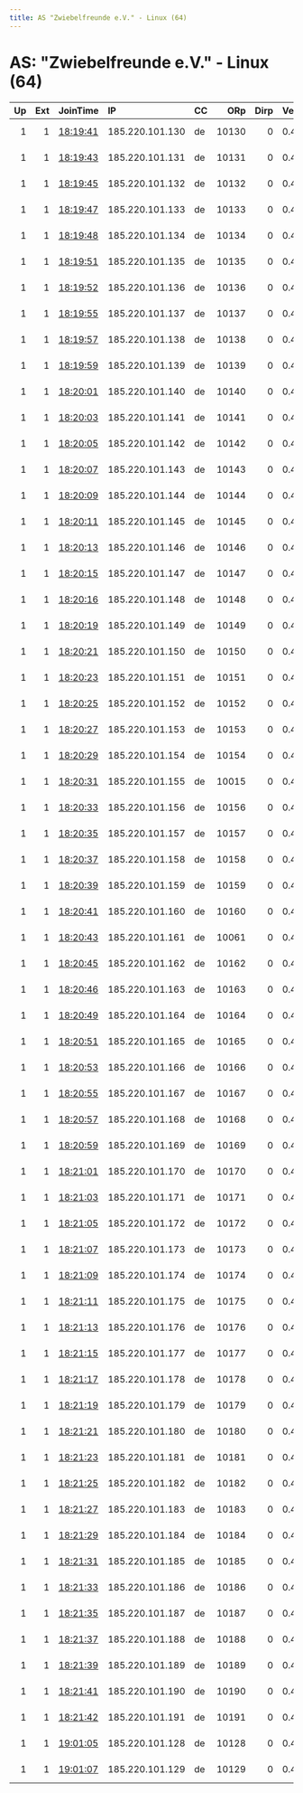 ```yaml
---
title: AS "Zwiebelfreunde e.V." - Linux (64)
---
```


# AS: "Zwiebelfreunde e.V." - Linux (64)

|   Up |   Ext | JoinTime                                                                                              | IP              | CC   |   ORp |   Dirp | Version   | Contact                   | Nickname    |   eFamMembers |
|-----:|------:|:------------------------------------------------------------------------------------------------------|:----------------|:-----|------:|-------:|:----------|:--------------------------|:------------|--------------:|
|    1 |     1 | [18:19:41](https://nusenu.github.io/OrNetStats/w/relay/1776D90032C846157BAA30247CE2DC74063D85D2.html) | 185.220.101.130 | de   | 10130 |      0 | 0.4.7.8   | url:relayon.org proof:uri | relayon0130 |             1 |
|    1 |     1 | [18:19:43](https://nusenu.github.io/OrNetStats/w/relay/953F68A7820B25375AD015CAAF3229B63C292495.html) | 185.220.101.131 | de   | 10131 |      0 | 0.4.7.8   | url:relayon.org proof:uri | relayon0131 |             1 |
|    1 |     1 | [18:19:45](https://nusenu.github.io/OrNetStats/w/relay/6C25767B7654E265683DF6612C423C0FA1290DA7.html) | 185.220.101.132 | de   | 10132 |      0 | 0.4.6.8   | url:relayon.org proof:uri | relayon0132 |             1 |
|    1 |     1 | [18:19:47](https://nusenu.github.io/OrNetStats/w/relay/003E77C10B3748B04FD3D53633CE4262E6DE1CE7.html) | 185.220.101.133 | de   | 10133 |      0 | 0.4.7.8   | url:relayon.org proof:uri | relayon0133 |             1 |
|    1 |     1 | [18:19:48](https://nusenu.github.io/OrNetStats/w/relay/F705AB8E4E1D9FEC90C67D50FCFCE94B1854003F.html) | 185.220.101.134 | de   | 10134 |      0 | 0.4.7.8   | url:relayon.org proof:uri | relayon0134 |             1 |
|    1 |     1 | [18:19:51](https://nusenu.github.io/OrNetStats/w/relay/03EE325AE03210180DA810DB4AABD43BF59945D6.html) | 185.220.101.135 | de   | 10135 |      0 | 0.4.7.8   | url:relayon.org proof:uri | relayon0135 |             1 |
|    1 |     1 | [18:19:52](https://nusenu.github.io/OrNetStats/w/relay/CB9E7771BACDB1CDB201E5CE9354DC164EA0526A.html) | 185.220.101.136 | de   | 10136 |      0 | 0.4.7.8   | url:relayon.org proof:uri | relayon0136 |             1 |
|    1 |     1 | [18:19:55](https://nusenu.github.io/OrNetStats/w/relay/E65712FEA2504570ACC014C92C0A9D86D730CF8D.html) | 185.220.101.137 | de   | 10137 |      0 | 0.4.7.8   | url:relayon.org proof:uri | relayon0137 |             1 |
|    1 |     1 | [18:19:57](https://nusenu.github.io/OrNetStats/w/relay/153D5FEEFC1F09F09368CC3CAC87A6DEB25190D2.html) | 185.220.101.138 | de   | 10138 |      0 | 0.4.7.8   | url:relayon.org proof:uri | relayon0138 |             1 |
|    1 |     1 | [18:19:59](https://nusenu.github.io/OrNetStats/w/relay/29AA617EE5AF59515F206CCE0BF06354CDAD1956.html) | 185.220.101.139 | de   | 10139 |      0 | 0.4.7.8   | url:relayon.org proof:uri | relayon0139 |             1 |
|    1 |     1 | [18:20:01](https://nusenu.github.io/OrNetStats/w/relay/E083B7028BAC12392FBE79E2A0A408E89F289E82.html) | 185.220.101.140 | de   | 10140 |      0 | 0.4.7.8   | url:relayon.org proof:uri | relayon0140 |             1 |
|    1 |     1 | [18:20:03](https://nusenu.github.io/OrNetStats/w/relay/822286ACEDF5427AC825F816A7E6E61AD4053AC8.html) | 185.220.101.141 | de   | 10141 |      0 | 0.4.7.8   | url:relayon.org proof:uri | relayon0141 |             1 |
|    1 |     1 | [18:20:05](https://nusenu.github.io/OrNetStats/w/relay/100EBFC9FD7F57E818A0343E395BDF3C73CFBCC0.html) | 185.220.101.142 | de   | 10142 |      0 | 0.4.7.8   | url:relayon.org proof:uri | relayon0142 |             1 |
|    1 |     1 | [18:20:07](https://nusenu.github.io/OrNetStats/w/relay/99066F3D81E12BB5A5F3AC5241FCA52B685DCFB4.html) | 185.220.101.143 | de   | 10143 |      0 | 0.4.7.8   | url:relayon.org proof:uri | relayon0143 |             1 |
|    1 |     1 | [18:20:09](https://nusenu.github.io/OrNetStats/w/relay/ABE9BD63576B61E3F2DAE82A2D4BB46BCC554DA8.html) | 185.220.101.144 | de   | 10144 |      0 | 0.4.7.8   | url:relayon.org proof:uri | relayon0144 |             1 |
|    1 |     1 | [18:20:11](https://nusenu.github.io/OrNetStats/w/relay/8E53AAD2B8071EA006CF47EF8DD1809752AE428B.html) | 185.220.101.145 | de   | 10145 |      0 | 0.4.7.8   | url:relayon.org proof:uri | relayon0145 |             1 |
|    1 |     1 | [18:20:13](https://nusenu.github.io/OrNetStats/w/relay/0C4081B58F10407F577914BB761E2AE669D86E1F.html) | 185.220.101.146 | de   | 10146 |      0 | 0.4.7.8   | url:relayon.org proof:uri | relayon0146 |             1 |
|    1 |     1 | [18:20:15](https://nusenu.github.io/OrNetStats/w/relay/D5E5C2C54CD36E65AA5903E89E02148674A8C423.html) | 185.220.101.147 | de   | 10147 |      0 | 0.4.7.8   | url:relayon.org proof:uri | relayon0147 |             1 |
|    1 |     1 | [18:20:16](https://nusenu.github.io/OrNetStats/w/relay/EC6C96EEFD7775C45A047D4EF94761D93B128BC0.html) | 185.220.101.148 | de   | 10148 |      0 | 0.4.7.8   | url:relayon.org proof:uri | relayon0148 |             1 |
|    1 |     1 | [18:20:19](https://nusenu.github.io/OrNetStats/w/relay/96E11CCAF13FC2F6436C06CBF6DB9F383D91BAE2.html) | 185.220.101.149 | de   | 10149 |      0 | 0.4.7.8   | url:relayon.org proof:uri | relayon0149 |             1 |
|    1 |     1 | [18:20:21](https://nusenu.github.io/OrNetStats/w/relay/F58345BECA9DB7128481BDF09E342E7C683AFA19.html) | 185.220.101.150 | de   | 10150 |      0 | 0.4.7.8   | url:relayon.org proof:uri | relayon0150 |             1 |
|    1 |     1 | [18:20:23](https://nusenu.github.io/OrNetStats/w/relay/4450272A319811EA024A58405876413F649C787A.html) | 185.220.101.151 | de   | 10151 |      0 | 0.4.7.8   | url:relayon.org proof:uri | relayon0151 |             1 |
|    1 |     1 | [18:20:25](https://nusenu.github.io/OrNetStats/w/relay/6B3737362FF7A59C0B856B2D5A75B37BADC7AC99.html) | 185.220.101.152 | de   | 10152 |      0 | 0.4.7.8   | url:relayon.org proof:uri | relayon0152 |             1 |
|    1 |     1 | [18:20:27](https://nusenu.github.io/OrNetStats/w/relay/12B261311FC886780A863F34E7011079B7476BAF.html) | 185.220.101.153 | de   | 10153 |      0 | 0.4.7.8   | url:relayon.org proof:uri | relayon0153 |             1 |
|    1 |     1 | [18:20:29](https://nusenu.github.io/OrNetStats/w/relay/2AC6DC1D7A41B54A7671D4D82B5D0F3EDD928A29.html) | 185.220.101.154 | de   | 10154 |      0 | 0.4.7.8   | url:relayon.org proof:uri | relayon0154 |             1 |
|    1 |     1 | [18:20:31](https://nusenu.github.io/OrNetStats/w/relay/4BBCF6F21DF354516987E23B278FB06B1E40298D.html) | 185.220.101.155 | de   | 10015 |      0 | 0.4.7.8   | url:relayon.org proof:uri | relayon0155 |             1 |
|    1 |     1 | [18:20:33](https://nusenu.github.io/OrNetStats/w/relay/D260964DFC8007CE9A2D786AE76E982FB02E9F47.html) | 185.220.101.156 | de   | 10156 |      0 | 0.4.7.8   | url:relayon.org proof:uri | relayon0156 |             1 |
|    1 |     1 | [18:20:35](https://nusenu.github.io/OrNetStats/w/relay/1B52A354CCFB14BCD943552283A67020D602CB2B.html) | 185.220.101.157 | de   | 10157 |      0 | 0.4.7.8   | url:relayon.org proof:uri | relayon0157 |             1 |
|    1 |     1 | [18:20:37](https://nusenu.github.io/OrNetStats/w/relay/B569A14D6D25D65E3157D5493BBC9CCA1689791E.html) | 185.220.101.158 | de   | 10158 |      0 | 0.4.7.8   | url:relayon.org proof:uri | relayon0158 |             1 |
|    1 |     1 | [18:20:39](https://nusenu.github.io/OrNetStats/w/relay/5A38ABF1CD597D013D71E313935EF35482CF8712.html) | 185.220.101.159 | de   | 10159 |      0 | 0.4.7.8   | url:relayon.org proof:uri | relayon0159 |             1 |
|    1 |     1 | [18:20:41](https://nusenu.github.io/OrNetStats/w/relay/1CF8984D7462ED1718F3F8D04F190EC5CF429FFE.html) | 185.220.101.160 | de   | 10160 |      0 | 0.4.7.8   | url:relayon.org proof:uri | relayon0160 |             1 |
|    1 |     1 | [18:20:43](https://nusenu.github.io/OrNetStats/w/relay/7B0CFF9C249DDD95D9D62F4B243C49A55684C40B.html) | 185.220.101.161 | de   | 10061 |      0 | 0.4.7.8   | url:relayon.org proof:uri | relayon0161 |             1 |
|    1 |     1 | [18:20:45](https://nusenu.github.io/OrNetStats/w/relay/89D1F2FECECC6184CA33C79EDC8CEA4D620224FE.html) | 185.220.101.162 | de   | 10162 |      0 | 0.4.7.8   | url:relayon.org proof:uri | relayon0162 |             1 |
|    1 |     1 | [18:20:46](https://nusenu.github.io/OrNetStats/w/relay/D6D1B999588A3184BB6540A592939B14F3D3669D.html) | 185.220.101.163 | de   | 10163 |      0 | 0.4.7.8   | url:relayon.org proof:uri | relayon0163 |             1 |
|    1 |     1 | [18:20:49](https://nusenu.github.io/OrNetStats/w/relay/659A6CAC258D9F9B009A36F9E3EE2099F0760192.html) | 185.220.101.164 | de   | 10164 |      0 | 0.4.7.8   | url:relayon.org proof:uri | relayon0164 |             1 |
|    1 |     1 | [18:20:51](https://nusenu.github.io/OrNetStats/w/relay/5DF3D0F3432DDD1890D9059DD6FF8054E71E04DA.html) | 185.220.101.165 | de   | 10165 |      0 | 0.4.7.8   | url:relayon.org proof:uri | relayon0165 |             1 |
|    1 |     1 | [18:20:53](https://nusenu.github.io/OrNetStats/w/relay/AD47884DD1599A2E11C64467ABACB668329707CF.html) | 185.220.101.166 | de   | 10166 |      0 | 0.4.7.8   | url:relayon.org proof:uri | relayon0166 |             1 |
|    1 |     1 | [18:20:55](https://nusenu.github.io/OrNetStats/w/relay/1999EE591611DBCB349F0A4E6AA1CA61861C4F5A.html) | 185.220.101.167 | de   | 10167 |      0 | 0.4.7.8   | url:relayon.org proof:uri | relayon0167 |             1 |
|    1 |     1 | [18:20:57](https://nusenu.github.io/OrNetStats/w/relay/4ECE87ABD6750726B0EC5E43730EA2E18AFEBB66.html) | 185.220.101.168 | de   | 10168 |      0 | 0.4.7.8   | url:relayon.org proof:uri | relayon0168 |             1 |
|    1 |     1 | [18:20:59](https://nusenu.github.io/OrNetStats/w/relay/6E6198F4BE9775822D97DA306B8FB1D57849FE8C.html) | 185.220.101.169 | de   | 10169 |      0 | 0.4.7.8   | url:relayon.org proof:uri | relayon0169 |             1 |
|    1 |     1 | [18:21:01](https://nusenu.github.io/OrNetStats/w/relay/1C7020213CEBC46299B77E42D498522B64C77E99.html) | 185.220.101.170 | de   | 10170 |      0 | 0.4.7.8   | url:relayon.org proof:uri | relayon0170 |             1 |
|    1 |     1 | [18:21:03](https://nusenu.github.io/OrNetStats/w/relay/BEF35F8545AB34E6D5AF6D00D755F6A2F88A274D.html) | 185.220.101.171 | de   | 10171 |      0 | 0.4.7.8   | url:relayon.org proof:uri | relayon0171 |             1 |
|    1 |     1 | [18:21:05](https://nusenu.github.io/OrNetStats/w/relay/1735C96E3A7ED814668C2ADBD9F21D4BEC14C7F9.html) | 185.220.101.172 | de   | 10172 |      0 | 0.4.7.8   | url:relayon.org proof:uri | relayon0172 |             1 |
|    1 |     1 | [18:21:07](https://nusenu.github.io/OrNetStats/w/relay/5676A2A6F1E3E0BE858D1ABF8EA89F96B243CFFE.html) | 185.220.101.173 | de   | 10173 |      0 | 0.4.7.8   | url:relayon.org proof:uri | relayon0173 |             1 |
|    1 |     1 | [18:21:09](https://nusenu.github.io/OrNetStats/w/relay/4A1D35E6CC18EC3816BF6B2934B5BBD3D98DA75F.html) | 185.220.101.174 | de   | 10174 |      0 | 0.4.7.8   | url:relayon.org proof:uri | relayon0174 |             1 |
|    1 |     1 | [18:21:11](https://nusenu.github.io/OrNetStats/w/relay/84EBB3427DBE96E6C37BE44A6E39CCD021CB7089.html) | 185.220.101.175 | de   | 10175 |      0 | 0.4.7.8   | url:relayon.org proof:uri | relayon0175 |             1 |
|    1 |     1 | [18:21:13](https://nusenu.github.io/OrNetStats/w/relay/90B18D4833410D96F174EE63FDF38905184FB11E.html) | 185.220.101.176 | de   | 10176 |      0 | 0.4.7.8   | url:relayon.org proof:uri | relayon0176 |             1 |
|    1 |     1 | [18:21:15](https://nusenu.github.io/OrNetStats/w/relay/A926FD90B7E867DF733FB5A335E884F9686584AD.html) | 185.220.101.177 | de   | 10177 |      0 | 0.4.7.8   | url:relayon.org proof:uri | relayon0177 |             1 |
|    1 |     1 | [18:21:17](https://nusenu.github.io/OrNetStats/w/relay/D6EA2EF05DE7D6BEC8F50788AF6B6ED049EA5E37.html) | 185.220.101.178 | de   | 10178 |      0 | 0.4.7.8   | url:relayon.org proof:uri | relayon0178 |             1 |
|    1 |     1 | [18:21:19](https://nusenu.github.io/OrNetStats/w/relay/0BCC20C9EB435EC87E41B4C42552638C73102F0F.html) | 185.220.101.179 | de   | 10179 |      0 | 0.4.7.8   | url:relayon.org proof:uri | relayon0179 |             1 |
|    1 |     1 | [18:21:21](https://nusenu.github.io/OrNetStats/w/relay/3A5A9F596D8336AEC3A8678C42C2973499E9EDF4.html) | 185.220.101.180 | de   | 10180 |      0 | 0.4.7.8   | url:relayon.org proof:uri | relayon0180 |             1 |
|    1 |     1 | [18:21:23](https://nusenu.github.io/OrNetStats/w/relay/A151B9C2820BDEDC89C8FB20271785AE26730CF8.html) | 185.220.101.181 | de   | 10181 |      0 | 0.4.7.8   | url:relayon.org proof:uri | relayon0181 |             1 |
|    1 |     1 | [18:21:25](https://nusenu.github.io/OrNetStats/w/relay/77FEF21B56B9FC953B3E8726B5FB8513729CAB09.html) | 185.220.101.182 | de   | 10182 |      0 | 0.4.7.8   | url:relayon.org proof:uri | relayon0182 |             1 |
|    1 |     1 | [18:21:27](https://nusenu.github.io/OrNetStats/w/relay/F7975FC1550ED849E07C55D0F0E0D205DD81C9E0.html) | 185.220.101.183 | de   | 10183 |      0 | 0.4.7.8   | url:relayon.org proof:uri | relayon0183 |             1 |
|    1 |     1 | [18:21:29](https://nusenu.github.io/OrNetStats/w/relay/411414008252B37A49FD161AF7CF617D0673269D.html) | 185.220.101.184 | de   | 10184 |      0 | 0.4.7.8   | url:relayon.org proof:uri | relayon0184 |             1 |
|    1 |     1 | [18:21:31](https://nusenu.github.io/OrNetStats/w/relay/B163ECC611C87C0B375B2256F78E3953F7568AC4.html) | 185.220.101.185 | de   | 10185 |      0 | 0.4.7.8   | url:relayon.org proof:uri | relayon0185 |             1 |
|    1 |     1 | [18:21:33](https://nusenu.github.io/OrNetStats/w/relay/B26598F891886E25901AB468E08B9492B1604597.html) | 185.220.101.186 | de   | 10186 |      0 | 0.4.7.8   | url:relayon.org proof:uri | relayon0186 |             1 |
|    1 |     1 | [18:21:35](https://nusenu.github.io/OrNetStats/w/relay/1C112B9D56172EFDA432B0CB6046AE580383C0CB.html) | 185.220.101.187 | de   | 10187 |      0 | 0.4.7.8   | url:relayon.org proof:uri | relayon0187 |             1 |
|    1 |     1 | [18:21:37](https://nusenu.github.io/OrNetStats/w/relay/59C829965D4E32A28A36EC8D75057633519AD581.html) | 185.220.101.188 | de   | 10188 |      0 | 0.4.7.8   | url:relayon.org proof:uri | relayon0188 |             1 |
|    1 |     1 | [18:21:39](https://nusenu.github.io/OrNetStats/w/relay/8ABF77A756425AC6A6399443D9DF09A253D78873.html) | 185.220.101.189 | de   | 10189 |      0 | 0.4.7.8   | url:relayon.org proof:uri | relayon0189 |             1 |
|    1 |     1 | [18:21:41](https://nusenu.github.io/OrNetStats/w/relay/67F9F440DE161DD92F7AC2D260F1995EB4ABBB9A.html) | 185.220.101.190 | de   | 10190 |      0 | 0.4.7.8   | url:relayon.org proof:uri | relayon0190 |             1 |
|    1 |     1 | [18:21:42](https://nusenu.github.io/OrNetStats/w/relay/97AF0A8675AC4C9D1A3988993579DEB3B9955E43.html) | 185.220.101.191 | de   | 10191 |      0 | 0.4.7.8   | url:relayon.org proof:uri | relayon0191 |             1 |
|    1 |     1 | [19:01:05](https://nusenu.github.io/OrNetStats/w/relay/0BF688666F34B897259180F1DFE541ACB6E7A7FA.html) | 185.220.101.128 | de   | 10128 |      0 | 0.4.7.8   | url:relayon.org proof:uri | relayon0128 |             1 |
|    1 |     1 | [19:01:07](https://nusenu.github.io/OrNetStats/w/relay/A95851E062DB28D6A0B5C9387D4B3B8E7D0E4B60.html) | 185.220.101.129 | de   | 10129 |      0 | 0.4.7.8   | url:relayon.org proof:uri | relayon0129 |             1 |
